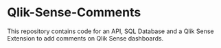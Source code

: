# Qlik-Sense-Comments
This repository contains code for an API, SQL Database and a Qlik Sense Extension to add comments on Qlik Sense dashboards.

